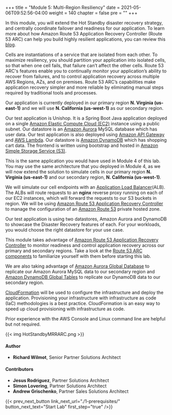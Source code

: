 +++
title = "Module 5: Multi-Region Resiliency"
date = 2021-05-06T09:52:56-04:00
weight = 140
chapter = false
pre = ""
+++


In this module, you will extend the Hot Standby disaster recovery strategy, and centrally coordinate failover and readiness for our application. To learn more about how Amazon Route 53 Application Recovery Controller (Route 53 ARC) can help you build highly resilient applications, you can review this [blog](https://aws.amazon.com/blogs/networking-and-content-delivery/building-highly-resilient-applications-using-amazon-route-53-application-recovery-controller-part-1-single-region-stack/).

Cells are instantiations of a service that are isolated from each other. To maximize resiliency, you should partition your application into isolated cells, so that when one cell fails, that failure can’t affect the other cells. Route 53 ARC's  features enable you to continually monitor your application’s ability to recover from failures, and to control application recovery across multiple AWS Regions, AZs, and on premises. Route 53 ARC’s capabilities make application recovery simpler and more reliable by eliminating manual steps required by traditional tools and processes.

Our application is currently deployed in our primary region **N. Virginia (us-east-1)** and we will use **N. California (us-west-1)** as our secondary region.

Our test application is Unishop. It is a Spring Boot Java application deployed on a single [Amazon Elastic Compute Cloud (EC2)](https://aws.amazon.com/ec2) instance using a public subnet. Our datastore is an [Amazon Aurora](https://aws.amazon.com/rds/aurora/) MySQL database which has user data. Our test application is also deployed using [Amazon API Gateway](https://aws.amazon.com/api-gateway/) and [AWS Lambda](https://aws.amazon.com/lambda/). Our datastore is [Amazon DynamoDB](https://aws.amazon.com/dynamodb) which has shopping cart data. The frontend is written using bootstrap and hosted in [Amazon Simple Storage Service (S3)](https://aws.amazon.com/pm/serv-s3).

This is the same application you would have used in Module 4 of this lab. You may use the same architecture that you deployed in Module 4, as we will now extend the solution to simulate cells in our primary region **N. Virginia (us-east-1)** and our secondary region, **N. California (us-west-1)**. 

We will simulate our cell endpoints with an [Application Load Balancer](https://aws.amazon.com/elasticloadbalancing/application-load-balancer/)(ALB). The ALBs will route requests to an **nginx** reverse proxy running on each of our EC2 instances, which will forward the requests to our S3 buckets in region. We will be using [Amazon Route 53 Application Recovery Controller](https://aws.amazon.com/route53/application-recovery-controller/) to manage the configuration of an [Amazon Route 53](https://aws.amazon.com/route53/) private hosted zone.  

Our test application is using two datastores, Amazon Aurora and DynamoDB to showcase the Disaster Recovery features of each. For your workloads, you would choose the right datastore for your use case.

This module takes advantage of [Amazon Route 53 Application Recovery Controller](https://aws.amazon.com/route53/application-recovery-controller/) to monitor readiness and control application recovery across our primary and secondary regions. Take a look at the [Route 53 ARC components](https://docs.aws.amazon.com/r53recovery/latest/dg/introduction-components.html) to familiarize yourself with them before starting this lab.

We are also taking advantage of [Amazon Aurora Global Database](https://aws.amazon.com/rds/aurora/global-database/) to replicate our Amazon Aurora MySQL data to our secondary region and [Amazon DynamoDB Global Tables](https://aws.amazon.com/dynamodb/global-tables/) to replicate our DynamoDB data to our secondary region. 

[CloudFormation](https://aws.amazon.com/cloudformation/) will be used to configure the infrastructure and deploy the application. Provisioning your infrastructure with infrastructure as code (IaC) methodologies is a best practice. CloudFormation is an easy way to speed up cloud provisioning with infrastructure as code.

Prior experience with the AWS Console and Linux command line are helpful but not required.


{{< img HotStandbyMRRARC.png >}}

#### Author

* **Richard Wilmot**, Senior Partner Solutions Architect

#### Contributors

* **Jesus Rodriguez**, Partner Solutions Architect
* **Simon Lovering**, Partner Solutions Architect
* **Andrew Grischenko**, Partner Sales Solutions Architect

{{< prev_next_button link_next_url="./1-prerequisites/" button_next_text="Start Lab" first_step="true" />}}
